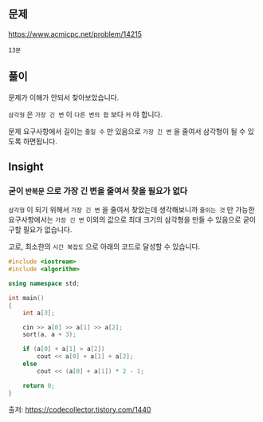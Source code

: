 ## 문제

https://www.acmicpc.net/problem/14215

`13분`

## 풀이

문제가 이해가 안되서 찾아보았습니다.

`삼각형` 은 `가장 긴 변` 이 `다른 변의 합` 보다 `커` 야 합니다.

문제 요구사항에서 길이는 `줄일 수` 만 있음으로 `가장 긴 변` 을 줄여서 삼각형이 될 수 있도록 하면됩니다.

## Insight

### 굳이 `반복문` 으로 가장 긴 변을 줄여서 찾을 필요가 없다

`삼각형` 이 되기 위해서 `가장 긴 변` 을 줄여서 찾았는데 생각해보니까 `줄이는 것` 만 가능한 요구사항에서는 `가장 긴 변` 이외의 값으로 최대 크기의 삼각형을 만들 수 있음으로 굳이 구할 필요가 없습니다.

고로, 최소한의 `시간 복잡도` 으로 아래의 코드로 달성할 수 있습니다.

```cpp
#include <iostream>
#include <algorithm>

using namespace std;

int main()
{
    int a[3];

    cin >> a[0] >> a[1] >> a[2];
    sort(a, a + 3);

    if (a[0] + a[1] > a[2])
        cout << a[0] + a[1] + a[2];
    else
        cout << (a[0] + a[1]) * 2 - 1;

    return 0;
}
```

출저: https://codecollector.tistory.com/1440
